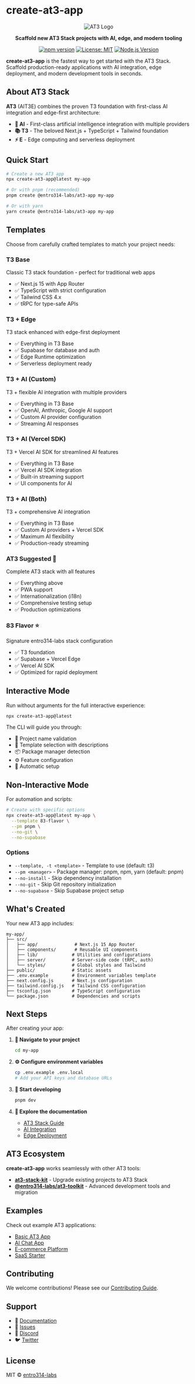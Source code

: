 # create-at3-app

<div align="center">

![AT3 Logo](../../docs/media/at3-logo-text1.png)

**Scaffold new AT3 Stack projects with AI, edge, and modern tooling**

[![npm version](https://badge.fury.io/js/@entro314-labs%2Fcreate-at3-app.svg)](https://badge.fury.io/js/@entro314-labs%2Fcreate-at3-app)
[![License: MIT](https://img.shields.io/badge/License-MIT-yellow.svg)](https://opensource.org/licenses/MIT)
[![Node.js Version](https://img.shields.io/badge/node-%3E%3D18.0.0-brightgreen.svg)](https://nodejs.org/)

</div>

**create-at3-app** is the fastest way to get started with the AT3 Stack. Scaffold production-ready applications with AI integration, edge deployment, and modern development tools in seconds.

## About AT3 Stack

**AT3** (AIT3E) combines the proven T3 foundation with first-class AI integration and edge-first architecture:

- **🤖 AI** - First-class artificial intelligence integration with multiple providers
- **📚 T3** - The beloved Next.js + TypeScript + Tailwind foundation  
- **⚡ E** - Edge computing and serverless deployment

## Quick Start

```bash
# Create a new AT3 app
npx create-at3-app@latest my-app

# Or with pnpm (recommended)
pnpm create @entro314-labs/at3-app my-app

# Or with yarn
yarn create @entro314-labs/at3-app my-app
```

## Templates

Choose from carefully crafted templates to match your project needs:

### **T3 Base**
Classic T3 stack foundation - perfect for traditional web apps
- ✅ Next.js 15 with App Router
- ✅ TypeScript with strict configuration
- ✅ Tailwind CSS 4.x
- ✅ tRPC for type-safe APIs

### **T3 + Edge** 
T3 stack enhanced with edge-first deployment
- ✅ Everything in T3 Base
- ✅ Supabase for database and auth
- ✅ Edge Runtime optimization
- ✅ Serverless deployment ready

### **T3 + AI (Custom)**
T3 + flexible AI integration with multiple providers
- ✅ Everything in T3 Base
- ✅ OpenAI, Anthropic, Google AI support
- ✅ Custom AI provider configuration
- ✅ Streaming AI responses

### **T3 + AI (Vercel SDK)**
T3 + Vercel AI SDK for streamlined AI features
- ✅ Everything in T3 Base
- ✅ Vercel AI SDK integration
- ✅ Built-in streaming support
- ✅ UI components for AI

### **T3 + AI (Both)**
T3 + comprehensive AI integration
- ✅ Everything in T3 Base
- ✅ Custom AI providers + Vercel SDK
- ✅ Maximum AI flexibility
- ✅ Production-ready streaming

### **AT3 Suggested** 🌟
Complete AT3 stack with all features
- ✅ Everything above
- ✅ PWA support
- ✅ Internationalization (i18n)
- ✅ Comprehensive testing setup
- ✅ Production optimizations

### **83 Flavor** ⭐
Signature entro314-labs stack configuration
- ✅ T3 foundation
- ✅ Supabase + Vercel Edge
- ✅ Vercel AI SDK
- ✅ Optimized for rapid deployment

## Interactive Mode

Run without arguments for the full interactive experience:

```bash
npx create-at3-app@latest
```

The CLI will guide you through:
- 📝 Project name validation
- 🎯 Template selection with descriptions
- 📦 Package manager detection
- ⚙️ Feature configuration
- 🚀 Automatic setup

## Non-Interactive Mode

For automation and scripts:

```bash
# Create with specific options
npx create-at3-app@latest my-app \
  --template 83-flavor \
  --pm pnpm \
  --no-git \
  --no-supabase
```

### Options

- `--template, -t <template>` - Template to use (default: t3)
- `--pm <manager>` - Package manager: pnpm, npm, yarn (default: pnpm)
- `--no-install` - Skip dependency installation
- `--no-git` - Skip Git repository initialization
- `--no-supabase` - Skip Supabase project setup

## What's Created

Your new AT3 app includes:

```
my-app/
├── src/
│   ├── app/              # Next.js 15 App Router
│   ├── components/       # Reusable UI components
│   ├── lib/             # Utilities and configurations
│   ├── server/          # Server-side code (tRPC, auth)
│   └── styles/          # Global styles and Tailwind
├── public/              # Static assets
├── .env.example         # Environment variables template
├── next.config.js       # Next.js configuration
├── tailwind.config.js   # Tailwind CSS configuration
├── tsconfig.json        # TypeScript configuration
└── package.json         # Dependencies and scripts
```

## Next Steps

After creating your app:

1. **📁 Navigate to your project**
   ```bash
   cd my-app
   ```

2. **⚙️ Configure environment variables**
   ```bash
   cp .env.example .env.local
   # Add your API keys and database URLs
   ```

3. **🚀 Start developing**
   ```bash
   pnpm dev
   ```

4. **📖 Explore the documentation**
   - [AT3 Stack Guide](https://at3-stack.dev/docs)
   - [AI Integration](https://at3-stack.dev/docs/ai)
   - [Edge Deployment](https://at3-stack.dev/docs/edge)

## AT3 Ecosystem

**create-at3-app** works seamlessly with other AT3 tools:

- **[at3-stack-kit](../at3-stack-kit)** - Upgrade existing projects to AT3 Stack
- **[@entro314-labs/at3-toolkit](../at3-toolkit)** - Advanced development tools and migration

## Examples

Check out example AT3 applications:

- [Basic AT3 App](../../examples/basic-at3)
- [AI Chat App](../../examples/ai-chat)
- [E-commerce Platform](../../examples/ecommerce)
- [SaaS Starter](../../examples/saas)

## Contributing

We welcome contributions! Please see our [Contributing Guide](../../CONTRIBUTING.md).

## Support

- 📖 [Documentation](https://at3-stack.dev)
- 🐛 [Issues](https://github.com/entro314-labs/at3-stack-kit/issues)
- 💬 [Discord](https://discord.gg/at3-stack)
- 🐦 [Twitter](https://twitter.com/at3stack)

## License

MIT © [entro314-labs](https://github.com/entro314-labs)